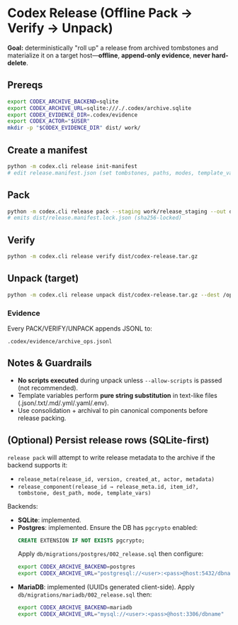 # Codex Release (Offline Pack → Verify → Unpack)

**Goal:** deterministically "roll up" a release from archived tombstones and materialize it on a target host—**offline**, **append-only evidence**, **never hard-delete**.

## Prereqs
```bash
export CODEX_ARCHIVE_BACKEND=sqlite
export CODEX_ARCHIVE_URL=sqlite:///./.codex/archive.sqlite
export CODEX_EVIDENCE_DIR=.codex/evidence
export CODEX_ACTOR="$USER"
mkdir -p "$CODEX_EVIDENCE_DIR" dist/ work/
```

## Create a manifest
```bash
python -m codex.cli release init-manifest
# edit release.manifest.json (set tombstones, paths, modes, template_vars)
```

## Pack
```bash
python -m codex.cli release pack --staging work/release_staging --out dist/codex-release.tar.gz
# emits dist/release.manifest.lock.json (sha256-locked)
```

## Verify
```bash
python -m codex.cli release verify dist/codex-release.tar.gz
```

## Unpack (target)
```bash
python -m codex.cli release unpack dist/codex-release.tar.gz --dest /opt/codex/app
```

### Evidence
Every PACK/VERIFY/UNPACK appends JSONL to:
```text
.codex/evidence/archive_ops.jsonl
```

## Notes & Guardrails
- **No scripts executed** during unpack unless `--allow-scripts` is passed (not recommended).
- Template variables perform **pure string substitution** in text-like files (.json/.txt/.md/.yml/.yaml/.env).
- Use consolidation + archival to pin canonical components before release packing.

## (Optional) Persist release rows (SQLite-first)
`release pack` will attempt to write release metadata to the archive if the backend supports it:

- `release_meta(release_id, version, created_at, actor, metadata)`
- `release_component(release_id → release_meta.id, item_id?, tombstone, dest_path, mode, template_vars)`

Backends:

- **SQLite**: implemented.
- **Postgres**: implemented. Ensure the DB has `pgcrypto` enabled:
  ```sql
  CREATE EXTENSION IF NOT EXISTS pgcrypto;
  ```
  Apply `db/migrations/postgres/002_release.sql` then configure:
  ```bash
  export CODEX_ARCHIVE_BACKEND=postgres
  export CODEX_ARCHIVE_URL="postgresql://<user>:<pass>@host:5432/dbname"
  ```
- **MariaDB**: implemented (UUIDs generated client-side). Apply `db/migrations/mariadb/002_release.sql` then:
  ```bash
  export CODEX_ARCHIVE_BACKEND=mariadb
  export CODEX_ARCHIVE_URL="mysql://<user>:<pass>@host:3306/dbname"
  ```
